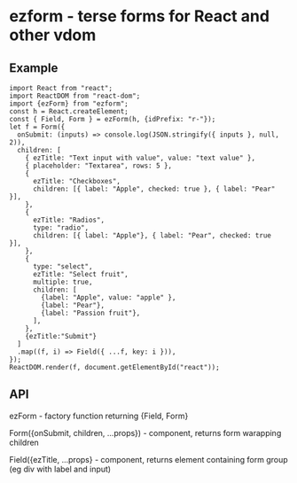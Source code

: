 # ezform - terse forms for React and other vdom

## Example

```
import React from "react";
import ReactDOM from "react-dom";
import {ezForm} from "ezform";
const h = React.createElement;
const { Field, Form } = ezForm(h, {idPrefix: "r-"});
let f = Form({
  onSubmit: (inputs) => console.log(JSON.stringify({ inputs }, null, 2)),
  children: [
    { ezTitle: "Text input with value", value: "text value" },
    { placeholder: "Textarea", rows: 5 },
    {
      ezTitle: "Checkboxes",
      children: [{ label: "Apple", checked: true }, { label: "Pear" }],
    },
    {
      ezTitle: "Radios",
      type: "radio",
      children: [{ label: "Apple"}, { label: "Pear", checked: true  }],
    },
    {
      type: "select",
      ezTitle: "Select fruit",
      multiple: true,
      children: [
        {label: "Apple", value: "apple" },
        {label: "Pear"},
        {label: "Passion fruit"},
      ],
    },
    {ezTitle:"Submit"}
  ]
  .map((f, i) => Field({ ...f, key: i })),
});
ReactDOM.render(f, document.getElementById("react"));
```

## API

ezForm - factory function returning {Field, Form}

Form({onSubmit, children, ...props}) - component, returns form warapping children

Field({ezTitle, ...props} - component, returns element containing form group (eg div with label and input)
